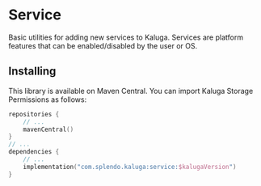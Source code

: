 # Service
Basic utilities for adding new services to Kaluga. Services are platform features that can be enabled/disabled by the user or OS.

## Installing
This library is available on Maven Central. You can import Kaluga Storage Permissions as follows:

 ```kotlin
 repositories {
     // ...
     mavenCentral()
 }
 // ...
 dependencies {
     // ...
     implementation("com.splendo.kaluga:service:$kalugaVersion")
 }
 ```
